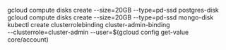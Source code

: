 gcloud compute disks create --size=20GB --type=pd-ssd postgres-disk
gcloud compute disks create --size=20GB --type=pd-ssd mongo-disk
kubectl create clusterrolebinding cluster-admin-binding \
  --clusterrole=cluster-admin --user=$(gcloud config get-value core/account)